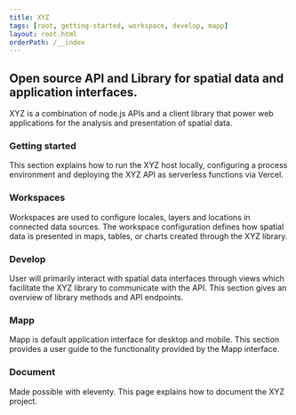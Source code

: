 ```yaml
---
title: XYZ
tags: [root, getting-started, workspace, develop, mapp]
layout: root.html
orderPath: /__index
---
```


## Open source API and Library for spatial data and application interfaces.

XYZ is a combination of node.js APIs and a client library that power web applications for the analysis and presentation of spatial data.

### Getting started

This section explains how to run the XYZ host locally, configuring a process environment and deploying the XYZ API as serverless functions via Vercel.

### Workspaces

Workspaces are used to configure locales, layers and locations in connected data sources. The workspace configuration defines how spatial data is presented in maps, tables, or charts created through the XYZ library.

### Develop

User will primarily interact with spatial data interfaces through views which facilitate the XYZ library to communicate with the API. This section gives an overview of library methods and API endpoints.

### Mapp

Mapp is default application interface for desktop and mobile. This section provides a user guide to the functionality provided by the Mapp interface.

### Document

Made possible with eleventy. This page explains how to document the XYZ project.